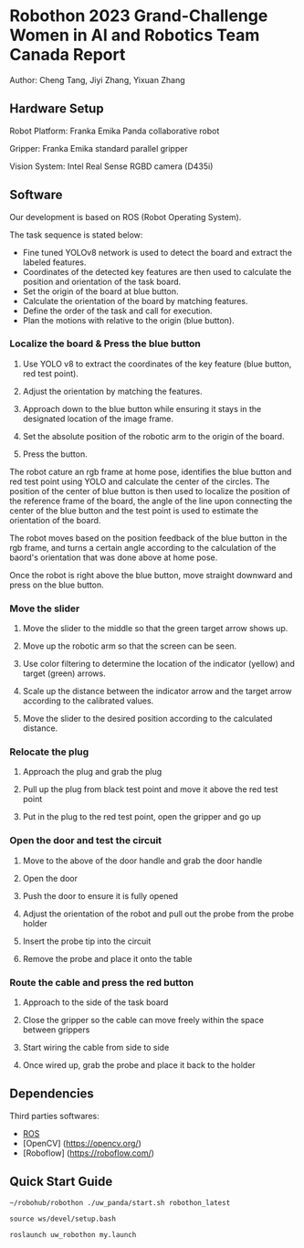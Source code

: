 # Robothon 2023 Grand-Challenge Women in AI and Robotics Team Canada Report

Author: Cheng Tang, Jiyi Zhang, Yixuan Zhang

## Hardware Setup

Robot Platform:
Franka Emika Panda collaborative robot 

Gripper:
Franka Emika standard parallel gripper

Vision System:
Intel Real Sense RGBD camera (D435i)

## Software 

Our development is based on ROS (Robot Operating System). 

The task sequence is stated below:

- Fine tuned YOLOv8 network is used to detect the board and extract the labeled features.
- Coordinates of the detected key features are then used to calculate the position and orientation of the task board.
- Set the origin of the board at blue button.
- Calculate the orientation of the board by matching features.​
- Define the order of the task and call for execution.​
- Plan the motions with relative to the origin (blue button).​

### Localize the board & Press the blue button​

1. Use YOLO v8 to extract the coordinates of the key feature (blue button, red test point).​

2. Adjust the orientation by matching the features. ​

3. Approach down to the blue button while ensuring it stays in the designated location of the image frame.​

4. Set the absolute position of the robotic arm to the origin of the board.​

5. Press the button.​

The robot cature an rgb frame at home pose, identifies the blue button and red test point using YOLO and calculate the center of the circles. The position of the center of blue button is then used to localize the position of the reference frame of the board, the angle of the line upon connecting the center of the blue button and the test point is used to estimate the orientation of the board. 

The robot moves based on the position feedback of the blue button in the rgb frame, and turns a certain angle according to the calculation of the baord's orientation that was done above at home pose. 

Once the robot is right above the blue button, move straight downward and press on the blue button.

### Move the slider​

1. Move the slider to the middle so that the green target arrow shows up.​

2. Move up the robotic arm so that the screen can be seen.​

3. Use color filtering to determine the location of the indicator (yellow) and target (green) arrows.​

4. Scale up the distance between the indicator arrow and the target arrow according to the calibrated values.​

5. Move the slider to the desired position according to the calculated distance.​

### Relocate the plug​

1. Approach the plug and grab the plug​

2. Pull up the plug from black test point and move it above the red test point​

3. Put in the plug to the red test point, open the gripper and go up​

### Open the door and test the circuit​

1. Move to the above of the door handle and grab the door handle​

2. Open the door​

3. Push the door to ensure it is fully opened​

4. Adjust the orientation of the robot and pull out the probe from the probe holder​

5. Insert the probe tip into the circuit​

6. Remove the probe and place it onto the table​

### Route the cable and press the red button​

1. Approach to the side of the task board​

2. Close the gripper so the cable can move freely within the space between grippers​

3. Start wiring the cable from side to side​

4. Once wired up, grab the probe and place it back to the holder​

## Dependencies

Third parties softwares:
- [ROS](https://www.ros.org/)
- [OpenCV] (https://opencv.org/)
- [Roboflow] (https://roboflow.com/)

## Quick Start Guide

``
~/robohub/robothon ./uw_panda/start.sh robothon_latest
``

``
source ws/devel/setup.bash
``

``
roslaunch uw_robothon my.launch
``